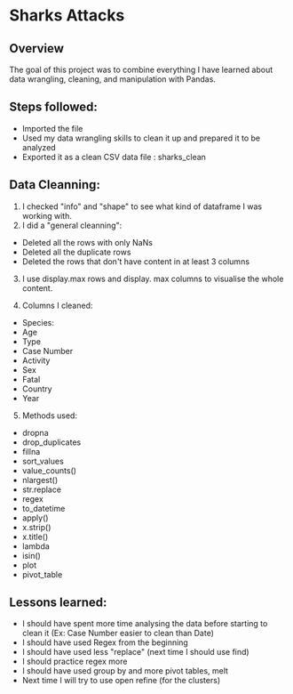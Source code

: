 
# Sharks Attacks

## Overview

The goal of this project was to combine everything I have learned about data wrangling, cleaning, and manipulation with Pandas. 

## Steps followed: 

- Imported the file 
- Used my data wrangling skills to clean it up and prepared it to be analyzed
- Exported it as a clean CSV data file : sharks_clean

## Data Cleanning: 

1. I checked "info" and "shape" to see what kind of dataframe I was working with.  
2. I did a "general cleanning":

* Deleted all the rows with only NaNs 
* Deleted all the duplicate rows 
* Deleted the rows that don't have content in at least 3 columns 

3. I use display.max rows and display. max columns to visualise the whole content. 

4. Columns I cleaned:
- Species:
- Age 
- Type
- Case Number
- Activity 
- Sex
- Fatal 
- Country
- Year

5. Methods used:
- dropna
- drop_duplicates
- fillna
- sort_values
- value_counts()
- nlargest()
- str.replace
- regex
- to_datetime
- apply()
- x.strip()
- x.title()
- lambda
- isin()
- plot
- pivot_table

## Lessons learned: 

- I should have spent more time analysing the data before starting to clean it (Ex: Case Number easier to clean than Date)
- I should have used Regex from the beginning
- I should have used less "replace" (next time I should use find)
- I should practice regex more
- I should have used group by and more pivot tables, melt
- Next time I will try to use open refine (for the clusters) 
